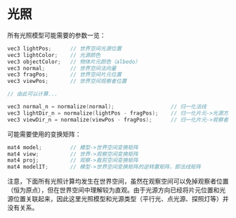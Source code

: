 # 光照

所有光照模型可能需要的参数一览：

```c++
vec3 lightPos;		// 世界空间光源位置
vec3 lightColor;	// 光源颜色
vec3 objectColor;	// 物体片元颜色（albedo）
vec3 normal;		// 世界空间法向量
vec3 fragPos;		// 世界空间片元位置
vec3 viewPos;		// 世界空间观察者位置

// 由此可以计算...

vec3 normal_n = normalize(normal);					// 归一化法线		
vec3 lightDir_n = normalize(lightPos - fragPos); 	// 归一化片元->光源方向
vec3 viewDir_n = normalize(viewPos - fragPos);		// 归一化片元->观察者位置方向
```

可能需要使用的变换矩阵：

```c++
mat4 model;			// 模型->世界空间变换矩阵
mat4 view;			// 世界->观察空间变换矩阵
mat4 proj;			// 观察->裁剪空间变换矩阵
mat4 modelIT;		// 模型->世界空间变换矩阵的逆转置矩阵，即法线矩阵
```

注意，下面所有光照计算均发生在世界空间，虽然在观察空间可以免掉观察者位置（恒为原点），但在世界空间中理解较为直观。由于光源方向已经将片元位置和光源位置关联起来，因此这里光照模型和光源类型（平行光、点光源、探照灯等）并没有关系。

